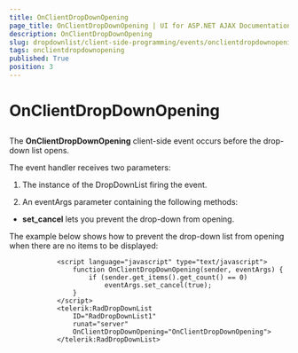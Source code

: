```yaml
---
title: OnClientDropDownOpening
page_title: OnClientDropDownOpening | UI for ASP.NET AJAX Documentation
description: OnClientDropDownOpening
slug: dropdownlist/client-side-programming/events/onclientdropdownopening
tags: onclientdropdownopening
published: True
position: 3
---
```


# OnClientDropDownOpening



## 

The __OnClientDropDownOpening__ client-side event occurs before the drop-down list opens.

The event handler receives two parameters:

1. The instance of the DropDownList firing the event.

1. An eventArgs parameter containing the following methods:

* __set_cancel__ lets you prevent the drop-down from opening.

The example below shows how to prevent the drop-down list from opening when there are no items to be displayed:

````ASPNET
	        <script language="javascript" type="text/javascript">
	            function OnClientDropDownOpening(sender, eventArgs) {
	                if (sender.get_items().get_count() == 0)
	                    eventArgs.set_cancel(true);
	            }
	        </script>
	        <telerik:RadDropDownList
	            ID="RadDropDownList1"
	            runat="server"
	            OnClientDropDownOpening="OnClientDropDownOpening">
	        </telerik:RadDropDownList>
````



